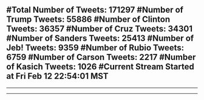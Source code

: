 #Total Number of Tweets: 171297 
#Number of Trump Tweets: 55886
#Number of Clinton Tweets: 36357
#Number of Cruz Tweets: 34301
#Number of Sanders Tweets: 25413
#Number of Jeb! Tweets: 9359
#Number of Rubio Tweets: 6759
#Number of Carson Tweets: 2217
#Number of Kasich Tweets: 1026
#Current Stream Started at Fri Feb 12 22:54:01 MST
---
---
---
